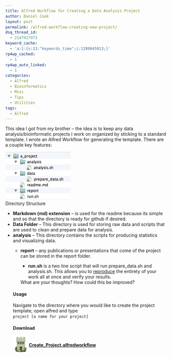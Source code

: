 ```yaml
---
title: Alfred Workflow for Creating a Data Analysis Project
author: Daniel Cook
layout: post
permalink: /alfred-workflow-creating-new-project/
dsq_thread_id:
  - 2147417973
keyword_cache:
  - 'a:1:{s:13:"keywords_time";i:1399045013;}'
rp4wp_cached:
  - 1
rp4wp_auto_linked:
  - 1
categories:
  - Alfred
  - Bioinformatics
  - Misc
  - Tips
  - Utilities
tags:
  - Alfred
---
```

This idea I got from my brother &#8211; the idea is to keep any data analysis/bioinformatic projects I work on organized by sticking to a standard template. I wrote an Alfred Workflow for generating the template. There are a couple key features:

<div class='thumbnail pull-right'>
  <img src="/media/Screen-Shot-2014-01-20-at-12.33.18-AM.png" class='pull-right' alt="Directory Structure" width="205" height="149" class="size-full wp-image-439" /> 
  
  <div class="caption">
    Directory Structure
  </div>
</div>

  * **Markdown (md) extension** &#8211; is used for the readme because its simple and so that the directory is ready for github if desired.
  * **Data Folder** &#8211; This directory is used for storing raw data and scripts that are used to clean and prepare data for analysis.
  * **analysis** &#8211; This directory contains the scripts for producing statistics and visualizing data. 
      * **report** &#8211; any publications or presentations that come of the project can be stored in the report folder. 
          * **run.sh** is a two line script that will run prepare_data.sh and analysis.sh. This allows you to [reproduce][1] the entirety of your work all at once and verify your results. </ul> 
        What are your thoughts? How could this be improved?
        
        #### Usage
        
        Navigate to the directory where you would like to create the project template; open alfred and type  
        `project [a name for your project]`
        
        #### Download
        
        <div class='well download' style="clear:both;">
          <a class='download_link' href="/downloads/createproject.alfredworkflow"><img class='download_img' src='/media/createproject.png' style='float:left;width:50px;' /><br /> <strong>Create_Project.alfredworkflow</strong></a></p>
        </div>

 [1]: http://phys.org/news/2013-09-science-crisis.html